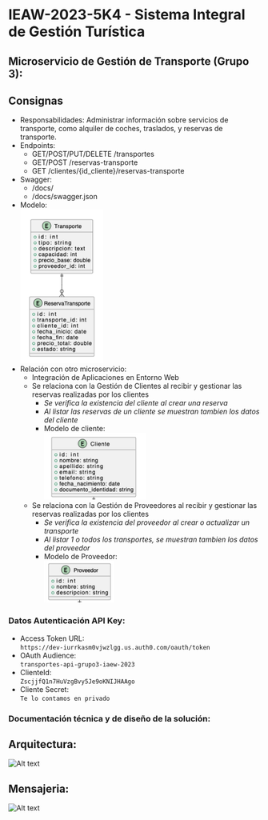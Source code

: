 # IEAW-2023-5K4 - Sistema Integral de Gestión Turística  
## Microservicio de Gestión de Transporte (Grupo 3):
## Consignas
- Responsabilidades: Administrar información sobre servicios de transporte, como alquiler de coches, traslados, y reservas de transporte.
- Endpoints:
    - GET/POST/PUT/DELETE /transportes
    - GET/POST /reservas-transporte
    - GET /clientes/{id_cliente}/reservas-transporte
- Swagger:
    - /docs/
    - /docs/swagger.json
- Modelo:   
![Alt text](imgs/transporte_model.png)
-  Relación con otro microservicio:
    - Integración de Aplicaciones en Entorno Web
    - Se relaciona con la Gestión de Clientes al recibir y gestionar las reservas realizadas por los clientes
        - *Se verifica la existencia del cliente al crear una reserva*
        - *Al listar las reservas de un cliente se muestran tambien los datos del cliente*
        - Modelo de cliente:  
            ![Alt text](imgs/cliente_model.png)
    - Se relaciona con la Gestión de Proveedores al recibir y gestionar las reservas realizadas por los clientes
        - *Se verifica la existencia del proveedor al crear o actualizar un transporte*
        - *Al listar 1 o todos los transportes, se muestran tambien los datos del proveedor*
        - Modelo de Proveedor:  
            ![Alt text](imgs/proveedor_model.png)


### Datos Autenticación API Key:
- Access Token URL:   
```https://dev-iurrkasm0vjwzlgg.us.auth0.com/oauth/token```   
- OAuth Audience:    
```transportes-api-grupo3-iaew-2023```
- ClienteId:  
```ZscjjfQ1n7HuVzgBvy5Je9oKNIJHAAgo```
- Cliente Secret:  
```Te lo contamos en privado```  
 ### Documentación técnica y de diseño de la solución:
 ## Arquitectura:
![Alt text](imgs/arquitectura.jpeg)
## Mensajeria:
![Alt text](imgs/mensajeria.jpeg)            